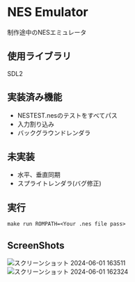 # NES Emulator

制作途中のNESエミュレータ

## 使用ライブラリ
SDL2

## 実装済み機能
- NESTEST.nesのテストをすべてパス
- 入力割り込み
- バックグラウンドレンダラ

## 未実装
- 水平、垂直同期
- スプライトレンダラ(バグ修正)

## 実行
`make run ROMPATH=<Your .nes file pass>`

## ScreenShots
![スクリーンショット 2024-06-01 163511](https://github.com/onagonanja/NES_emulator/assets/82591137/4accc964-ea4a-41f6-8290-cd44f20bf4e1)
![スクリーンショット 2024-06-01 162324](https://github.com/onagonanja/NES_emulator/assets/82591137/77f22eb7-0f19-4ae8-838a-b7e9676df8f2)


